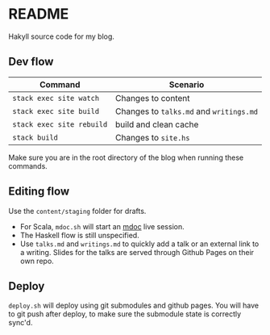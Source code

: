 # README

Hakyll source code for my blog.

## Dev flow

| Command                   | Scenario                                |
|---------------------------|-----------------------------------------|
| `stack exec site watch`   | Changes to content                      |
| `stack exec site build`   | Changes to `talks.md` and `writings.md` |
| `stack exec site rebuild` | build and clean cache                   |
| `stack build`             | Changes to `site.hs`                    |


Make sure you are in the root directory of the blog when running these
commands.

## Editing flow

Use the `content/staging` folder for drafts.
- For Scala, `mdoc.sh` will start an
  [mdoc](https://scalameta.org/mdoc/) live session.
- The Haskell flow is still unspecified.
- Use `talks.md` and `writings.md` to quickly add a talk or an
  external link to a writing. Slides for the talks are served through
  Github Pages on their own repo.

## Deploy
`deploy.sh` will deploy using git submodules and github pages.
You will have to git push after deploy, to make sure the submodule
state is correctly sync'd.
